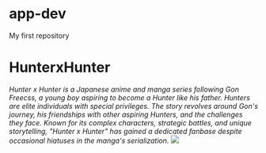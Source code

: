 # app-dev
My first repository
# HunterxHunter
*Hunter x Hunter is a Japanese anime and manga series following Gon Freecss, a young boy aspiring to become a Hunter like his father. Hunters are elite individuals with special privileges. The story revolves around Gon's journey, his friendships with other aspiring Hunters, and the challenges they face. Known for its complex characters, strategic battles, and unique storytelling, "Hunter x Hunter" has gained a dedicated fanbase despite occasional hiatuses in the manga's serialization.*
![](HxH.jpg)
